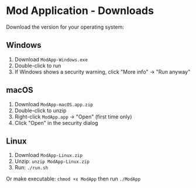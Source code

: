 # Mod Application - Downloads

Download the version for your operating system:

## Windows
1. Download `ModApp-Windows.exe`
2. Double-click to run
3. If Windows shows a security warning, click "More info" → "Run anyway"

## macOS
1. Download `ModApp-macOS.app.zip`
2. Double-click to unzip
3. Right-click `ModApp.app` → "Open" (first time only)
4. Click "Open" in the security dialog

## Linux
1. Download `ModApp-Linux.zip`
2. Unzip: `unzip ModApp-Linux.zip`
3. Run: `./run.sh`

Or make executable: `chmod +x ModApp` then run `./ModApp`
